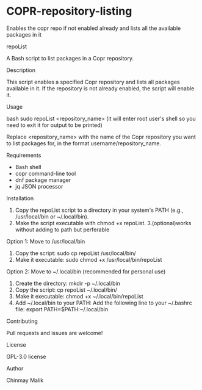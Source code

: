 # COPR-repository-listing
Enables the copr repo if not enabled already and lists all the available packages in it 

repoList

A Bash script to list packages in a Copr repository.

Description

This script enables a specified Copr repository and lists all packages available in it. If the repository is not already enabled, the script will enable it.

Usage


bash
sudo repoList <repository_name>
(it will enter root user's shell so you need to exit it for output to be printed)



Replace <repository_name> with the name of the Copr repository you want to list packages for, in the format username/repository_name.

Requirements

- Bash shell
- copr command-line tool
- dnf package manager
- jq JSON processor

Installation

1. Copy the repoList script to a directory in your system's PATH (e.g., /usr/local/bin or ~/.local/bin).
2. Make the script executable with chmod +x repoList.
3.(optional)works without adding to path but perferable

Option 1: Move to /usr/local/bin

1. Copy the script: sudo cp repoList /usr/local/bin/
2. Make it executable: sudo chmod +x /usr/local/bin/repoList

Option 2: Move to ~/.local/bin (recommended for personal use)

1. Create the directory: mkdir -p ~/.local/bin
2. Copy the script: cp repoList ~/.local/bin/
3. Make it executable: chmod +x ~/.local/bin/repoList
4. Add ~/.local/bin to your PATH: Add the following line to your ~/.bashrc file: export PATH=$PATH:~/.local/bin

Contributing

Pull requests and issues are welcome!

License

GPL-3.0 license 

Author

Chinmay Malik

